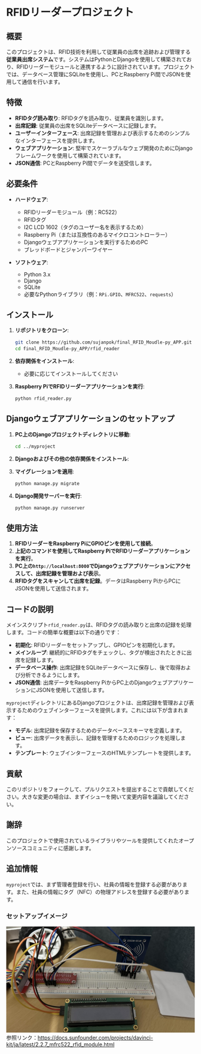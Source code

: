 # RFIDリーダープロジェクト

## 概要
このプロジェクトは、RFID技術を利用して従業員の出席を追跡および管理する**従業員出席システム**です。システムはPythonとDjangoを使用して構築されており、RFIDリーダーモジュールと連携するように設計されています。プロジェクトでは、データベース管理にSQLiteを使用し、PCとRaspberry Pi間でJSONを使用して通信を行います。

## 特徴
- **RFIDタグ読み取り**: RFIDタグを読み取り、従業員を識別します。
- **出席記録**: 従業員の出席をSQLiteデータベースに記録します。
- **ユーザーインターフェース**: 出席記録を管理および表示するためのシンプルなインターフェースを提供します。
- **ウェブアプリケーション**: 堅牢でスケーラブルなウェブ開発のためにDjangoフレームワークを使用して構築されています。
- **JSON通信**: PCとRaspberry Pi間でデータを送受信します。

## 必要条件
- **ハードウェア**:
  - RFIDリーダーモジュール（例：RC522）
  - RFIDタグ
  - I2C LCD 1602（タグのユーザー名を表示するため）
  - Raspberry Pi（または互換性のあるマイクロコントローラー）
  - Djangoウェブアプリケーションを実行するためのPC
  - ブレッドボードとジャンパーワイヤー

- **ソフトウェア**:
  - Python 3.x
  - Django
  - SQLite
  - 必要なPythonライブラリ（例：`RPi.GPIO`、`MFRC522`、`requests`）

## インストール
1. **リポジトリをクローン**:
    ```bash
    git clone https://github.com/sujanpok/final_RFID_Moudle-py_APP.git
    cd final_RFID_Moudle-py_APP/rfid_reader
    ```

2. **依存関係をインストール**:
   - 必要に応じてインストールしてください

3. **Raspberry PiでRFIDリーダーアプリケーションを実行**:
    ```bash
    python rfid_reader.py
    ```

## Djangoウェブアプリケーションのセットアップ
1. **PC上のDjangoプロジェクトディレクトリに移動**:
    ```bash
    cd ../myproject
    ```

2. **Djangoおよびその他の依存関係をインストール**:

3. **マイグレーションを適用**:
    ```bash
    python manage.py migrate
    ```

4. **Django開発サーバーを実行**:
    ```bash
    python manage.py runserver
    ```

## 使用方法
1. **RFIDリーダーをRaspberry PiにGPIOピンを使用して接続**。
2. **上記のコマンドを使用してRaspberry PiでRFIDリーダーアプリケーションを実行**。
3. **PC上の`http://localhost:8000`でDjangoウェブアプリケーションにアクセスして、出席記録を管理および表示**。
4. **RFIDタグをスキャンして出席を記録**。データはRaspberry PiからPCにJSONを使用して送信されます。

## コードの説明
メインスクリプト`rfid_reader.py`は、RFIDタグの読み取りと出席の記録を処理します。コードの簡単な概要は以下の通りです：

- **初期化**: RFIDリーダーをセットアップし、GPIOピンを初期化します。
- **メインループ**: 継続的にRFIDタグをチェックし、タグが検出されたときに出席を記録します。
- **データベース操作**: 出席記録をSQLiteデータベースに保存し、後で取得および分析できるようにします。
- **JSON通信**: 出席データをRaspberry PiからPC上のDjangoウェブアプリケーションにJSONを使用して送信します。

`myproject`ディレクトリにあるDjangoプロジェクトは、出席記録を管理および表示するためのウェブインターフェースを提供します。これには以下が含まれます：

- **モデル**: 出席記録を保存するためのデータベーススキーマを定義します。
- **ビュー**: 出席データを表示し、記録を管理するためのロジックを処理します。
- **テンプレート**: ウェブインターフェースのHTMLテンプレートを提供します。

## 貢献
このリポジトリをフォークして、プルリクエストを提出することで貢献してください。大きな変更の場合は、まずイシューを開いて変更内容を議論してください。

## 謝辞
このプロジェクトで使用されているライブラリやツールを提供してくれたオープンソースコミュニティに感謝します。

## 追加情報
`myproject`では、まず管理者登録を行い、社員の情報を登録する必要があります。また、社員の情報にタグ（NFC）の物理アドレスを登録する必要があります。

### セットアップイメージ
![セットアップイメージ](https://github.com/sujanpok/final_RFID_Moudle-py_APP/blob/main/img.png)
参照リンク：https://docs.sunfounder.com/projects/davinci-kit/ja/latest/2.2.7_mfrc522_rfid_module.html
